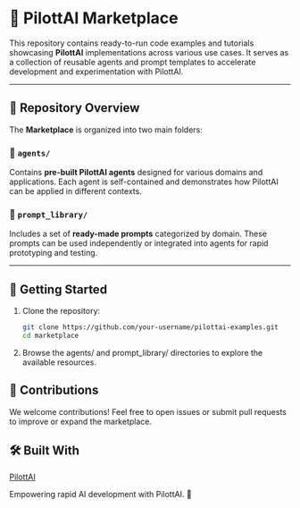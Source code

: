# 🧠 PilottAI Marketplace

This repository contains ready-to-run code examples and tutorials showcasing **PilottAI** implementations across various use cases. It serves as a collection of reusable agents and prompt templates to accelerate development and experimentation with PilottAI.

---

## 📂 Repository Overview

The **Marketplace** is organized into two main folders:

### 🧩 `agents/`
Contains **pre-built PilottAI agents** designed for various domains and applications. Each agent is self-contained and demonstrates how PilottAI can be applied in different contexts.

### 🧠 `prompt_library/`
Includes a set of **ready-made prompts** categorized by domain. These prompts can be used independently or integrated into agents for rapid prototyping and testing.

---

## 🚀 Getting Started

1. Clone the repository:
   ```bash
   git clone https://github.com/your-username/pilottai-examples.git
   cd marketplace
2. Browse the agents/ and prompt_library/ directories to explore the available resources.

## 🤝 Contributions
We welcome contributions! Feel free to open issues or submit pull requests to improve or expand the marketplace.

## 🛠 Built With
[PilottAI](https://pilottai.com/)

Empowering rapid AI development with PilottAI. 🌟
